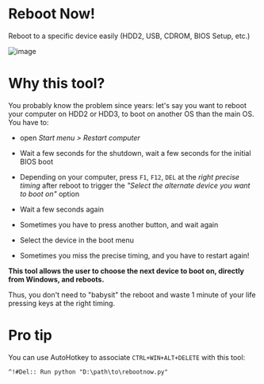 # Reboot Now!

Reboot to a specific device easily (HDD2, USB, CDROM, BIOS Setup, etc.) 

![image](https://user-images.githubusercontent.com/6168083/85631445-d6d60300-b675-11ea-95d4-32dee62ae18b.png)

# Why this tool?

You probably know the problem since years: let's say you want to reboot your computer on HDD2 or HDD3, to boot on another OS than the main OS. You have to:

* open *Start menu > Restart computer*

* Wait a few seconds for the shutdown, wait a few seconds for the initial BIOS boot

* Depending on your computer, press `F1`, `F12`, `DEL` at the *right precise timing* after reboot to trigger the *"Select the alternate device you want to boot on"* option

* Wait a few seconds again

* Sometimes you have to press another button, and wait again

* Select the device in the boot menu

* Sometimes you miss the precise timing, and you have to restart again!

**This tool allows the user to choose the next device to boot on, directly from Windows, and reboots.**

Thus, you don't need to "babysit" the reboot and waste 1 minute of your life pressing keys at the right timing.

# Pro tip

You can use AutoHotkey to associate `CTRL+WIN+ALT+DELETE` with this tool:

    ^!#Del:: Run python "D:\path\to\rebootnow.py"
